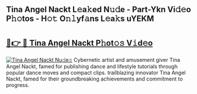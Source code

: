 ## Tina Angel Nackt L𝚎a𝚔ed N𝚞𝚍e - Part-Ykn Vi𝚍𝚎o P𝚑𝚘tos - H𝚘𝚝 O𝚗𝚕yf𝚊ns L𝚎a𝚔s uYEKM

# <h2><a href="http://kff0nhk.oniu.top/?m=Tina+Angel+Nackt">🔗👉 🔴 Tina Angel Nackt P𝚑ot𝚘𝚜 V𝚒d𝚎o</a></h2>

[![Tina Angel Nackt Nu𝚍e𝚜](https://i.imgur.com/0qMVB7G.gif)](http://kff0nhk.oniu.top/?m=Tina+Angel+Nackt)
Cybernetic artist and amusement giver Tina Angel Nackt, famed for publishing dance and lifestyle tutorials through popular dance moves and compact clips. trailblazing innovator Tina Angel Nackt, famed for their groundbreaking achievements and commitment to progress.  
